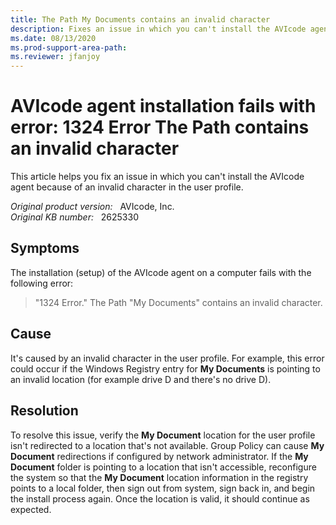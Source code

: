 ```yaml
---
title: The Path My Documents contains an invalid character
description: Fixes an issue in which you can't install the AVIcode agent because of an invalid character in the user profile.
ms.date: 08/13/2020
ms.prod-support-area-path: 
ms.reviewer: jfanjoy
---
```

# AVIcode agent installation fails with error: 1324 Error The Path contains an invalid character

This article helps you fix an issue in which you can't install the AVIcode agent because of an invalid character in the user profile.

_Original product version:_ &nbsp; AVIcode, Inc.  
_Original KB number:_ &nbsp; 2625330

## Symptoms

The installation (setup) of the AVIcode agent on a computer fails with the following error:

> "1324 Error." The Path "My Documents" contains an invalid character.

## Cause

It's caused by an invalid character in the user profile. For example, this error could occur if the Windows Registry entry for **My Documents** is pointing to an invalid location (for example drive D and there's no drive D).

## Resolution

To resolve this issue, verify the **My Document** location for the user profile isn't redirected to a location that's not available. Group Policy can cause **My Document** redirections if configured by network administrator. If the **My Document** folder is pointing to a location that isn't accessible, reconfigure the system so that the **My Document** location information in the registry points to a local folder, then sign out from system, sign back in, and begin the install process again. Once the location is valid, it should continue as expected.
